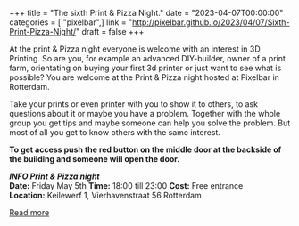 +++
title = "The sixth Print & Pizza Night."
date = "2023-04-07T00:00:00"
categories = [ "pixelbar",]
link = "http://pixelbar.github.io/2023/04/07/Sixth-Print-Pizza-Night/"
draft = false
+++

<p>At the print &amp; Pizza night everyone is welcome with an interest in 3D Printing. So are you, for example an advanced DIY-builder, owner of a print farm, orientating on buying your first 3d printer or just want to see what is possible? You are welcome at the Print &amp; Pizza night hosted at Pixelbar in Rotterdam.</p>

<p>Take your prints or even printer with you to show it to others, to ask questions about it or maybe you have a problem. Together with the whole group you get tips and maybe someone can help you solve the problem. But most of all you get to know others with the same interest.</p>

<p><strong>To get access push the red button on the middle door at the backside of the building and someone will open the door.</strong></p>

<p><strong><em>INFO Print &amp; Pizza night</em></strong><br />
<strong>Date:</strong> Friday May 5th
<strong>Time:</strong> 18:00 till 23:00 
<strong>Cost:</strong> Free entrance<br />
<strong>Location:</strong> Keilewerf 1, Vierhavenstraat 56 Rotterdam</p>

[Read more](http://pixelbar.github.io/2023/04/07/Sixth-Print-Pizza-Night/)